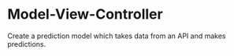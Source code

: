 # Model-View-Controller
Create a prediction model which takes data from an API and makes predictions.
